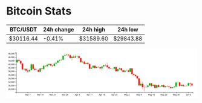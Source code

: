 # Bitcoin Stats

BTC/USDT|24h change|24h high|24h low|
|---|---|---|---|
|$30116.44|-0.41%|$31589.60|$29843.88|

<img src="./chart.svg">
